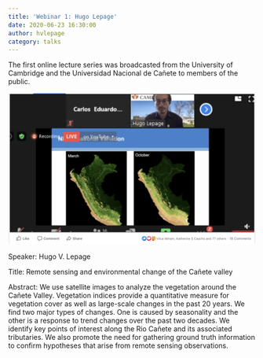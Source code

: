 ```yaml
---
title: 'Webinar 1: Hugo Lepage'
date: 2020-06-23 16:30:00 
author: hvlepage
category: talks
---
```


The first online lecture series was broadcasted from the University of Cambridge and the Universidad Nacional de Cañete to members of the public. 

[![Online Webinar](/assets/posts/20200623-webinar.png)](https://www.facebook.com/Universidad-Nacional-de-Ca%C3%B1ete-134369873573109/videos/308516183482369)


Speaker: Hugo V. Lepage

Title:  Remote sensing and environmental change of the Cañete valley

Abstract: We use satellite images to analyze the vegetation around the Cañete Valley. Vegetation indices provide a quantitative measure for vegetation cover as well as large-scale changes in the past 20 years. We find two major types of changes. One is caused by seasonality and the other is a response to trend changes over the past two decades. We identify key points of interest along the Rio Cañete and its associated tributaries. We also promote the need for gathering ground truth information to confirm hypotheses that arise from remote sensing observations.